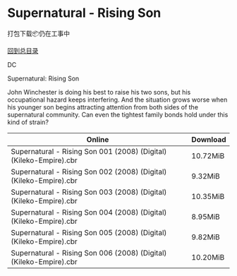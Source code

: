 # Supernatural - Rising Son

打包下载📦仍在工事中

[回到总目录](/Catalogs.md)

DC

Supernatural: Rising Son

John Winchester is doing his best to raise his two sons, but his occupational hazard keeps interfering. And the situation grows worse when his younger son begins attracting attention from both sides of the supernatural community. Can even the tightest family bonds hold under this kind of strain? 







Online | Download
--- | ---
Supernatural - Rising Son 001 (2008) (Digital) (Kileko-Empire).cbr | 10.72MiB
Supernatural - Rising Son 002 (2008) (Digital) (Kileko-Empire).cbr | 9.32MiB
Supernatural - Rising Son 003 (2008) (Digital) (Kileko-Empire).cbr | 10.35MiB
Supernatural - Rising Son 004 (2008) (Digital) (Kileko-Empire).cbr | 8.95MiB
Supernatural - Rising Son 005 (2008) (Digital) (Kileko-Empire).cbr | 9.82MiB
Supernatural - Rising Son 006 (2008) (Digital) (Kileko-Empire).cbr | 10.20MiB